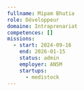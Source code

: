 ```yaml
---
fullname: Mipam Bhutia
role: Développeur
domaine: Intraprenariat
competences: []
missions:
  - start: 2024-09-16
    end: 2026-01-15
    status: admin
    employer: ANSM
    startups:
      - medistock
---
```

